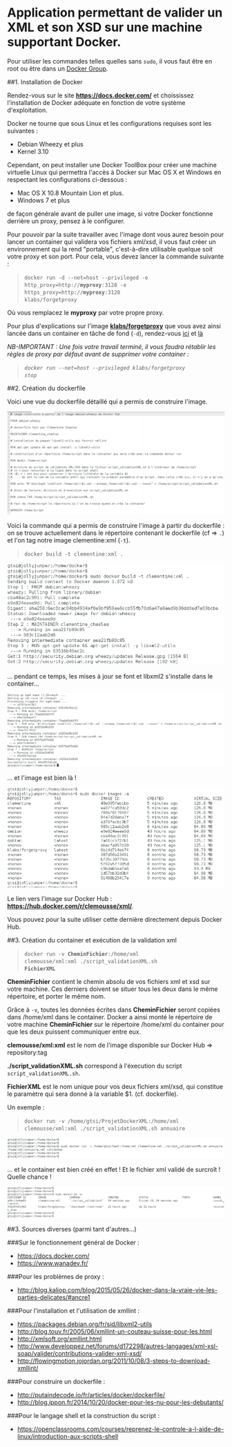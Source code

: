 # Application permettant de valider un XML et son XSD sur une machine supportant Docker.

Pour utiliser les commandes telles quelles sans <code>sudo</code>, il vous faut être en root ou être dans un [Docker Group](https://docs.docker.com/engine/installation/debian/#giving-non-root-access).

##1. Installation de Docker

Rendez-vous sur le site **<https://docs.docker.com/>** et choississez l'installation de Docker adéquate en fonction de votre système d'exploitation.

Docker ne tourne que sous Linux et les configurations requises sont les suivantes :

* Debian Wheezy et plus
* Kernel 3.10

Cependant, on peut installer une Docker ToolBox pour créer une machine virtuelle Linux qui permettra l'accès à Docker sur Mac OS X et Windows en respectant les configurations ci-dessous :

* Mac OS X 10.8 Mountain Lion et plus.
* Windows 7 et plus

de façon générale avant de puller une image, si votre Docker fonctionne derrière un proxy, pensez à le configurer.

Pour pouvoir par la suite travailler avec l'image dont vous aurez besoin pour lancer un container qui validera vos fichiers xml/xsd, il vous faut créer un environnement qui la rend "portable", c'est-à-dire utilisable quelque soit votre proxy et son port.
Pour cela, vous devez lancer la commande suivante : 

><code>docker run -d --net=host --privileged -e http_proxy=http://**myproxy**:3128 -e https_proxy=http://**myproxy**:3128 klabs/forgetproxy</code>

Où vous remplacez le **myproxy** par votre propre proxy.

Pour plus d'explications sur l'image **[klabs/forgetproxy](https://hub.docker.com/r/klabs/forgetproxy/)** que vous avez ainsi lancée dans un container en tâche de fond (<code>-d</code>), rendez-vous [ici](<http://blog.kaliop.com/blog/2015/05/26/docker-dans-la-vraie-vie-les-parties-delicates/#ancre1>) et [là](https://hub.docker.com/r/klabs/forgetproxy/)

*NB-IMPORTANT : Une fois votre travail terminé, il vous faudra rétablir les règles de proxy par défaut avant de supprimer votre container :*

>*<code>docker run --net=host --privileged klabs/forgetproxy stop</code>*

##2. Création du dockerfile

Voici une vue du dockerfile détaillé qui a permis de construire l'image.

![Dockerfile](snapshots/dockerfile.png)

Voici la commande qui a permis de construire l'image à partir du dockerfile :
on se trouve actuellement dans le répertoire contenant le dockerfile (cf => <code>.</code>) et l'on tag notre image clementine:xml (<code>-t</code>).

><code>docker build -t clementine:xml .</code>

![Résultat docker build partie 1](snapshots/docker_build1.png)

... pendant ce temps, les mises à jour se font et libxml2 s'installe dans le container...

![Résultat docker build partie 2](snapshots/docker_build2.png)

... et l'image est bien là !

![Résultat docker images](snapshots/docker_images.png)

Le lien vers l'image sur Docker Hub : **<https://hub.docker.com/r/clemousse/xml/>**.

Vous pouvez pour la suite utiliser cette dernière directement depuis Docker Hub.

##3. Création du container et exécution de la validation xml

><code>docker run -v **CheminFichier**:/home/xml clemousse/xml:xml ./script_validationXML.sh **FichierXML**</code>

**CheminFichier** contient le chemin absolu de vos fichiers xml et xsd sur votre machine. Ces derniers doivent se situer tous les deux dans le même répertoire, et porter le même nom.

Grâce à <code>-v</code>, toutes les données écrites dans **CheminFichier** seront copiées dans /home/xml dans le container. Docker a ainsi monté le répertoire de votre machine **CheminFichier** sur le répertoire /home/xml du container pour que les deux puissent communiquer entre eux.

**clemousse/xml:xml** est le nom de l'image disponible sur Docker Hub => repository:tag

**./script_validationXML.sh** correspond à l'éxecution du script <code>script_validationXML.sh</code>.

**FichierXML** est le nom unique pour vos deux fichiers xml/xsd, qui constitue le paramètre qui sera donné à la variable $1. (cf. dockerfile).

Un exemple :

><code>docker run -v /home/gtsi/ProjetDockerXML:/home/xml clemousse/xml:xml ./script_validationXML.sh annuaire</code>

![Résultat docker run](snapshots/docker_run.png)

... et le container est bien créé en effet ! Et le fichier xml validé de surcroît ! Quelle chance !

![Résultat docker ps](snapshots/docker_ps.png)

##3. Sources diverses (parmi tant d'autres...)

###Sur le fonctionnement général de Docker :
  - <https://docs.docker.com/>
  - <https://www.wanadev.fr/>

###Pour les problèmes de proxy : 
  - <http://blog.kaliop.com/blog/2015/05/26/docker-dans-la-vraie-vie-les-parties-delicates/#ancre1>

###Pour l'installation et l'utilisation de xmllint :
  - <https://packages.debian.org/fr/sid/libxml2-utils>
  - <http://blog.touv.fr/2005/06/xmllint-un-couteau-suisse-pour-les.html>
  - <http://xmlsoft.org/xmllint.html>
  - <http://www.developpez.net/forums/d172298/autres-langages/xml-xsl-soap/valider/contributions-valider-xml-xsd/>
  - <http://flowingmotion.jojordan.org/2011/10/08/3-steps-to-download-xmllint/>

###Pour construire un dockerfile :
  - <http://putaindecode.io/fr/articles/docker/dockerfile/>
  - <http://blog.ippon.fr/2014/10/20/docker-pour-les-nu-pour-les-debutants/>

###Pour le langage shell et la construction du script : 
  - <https://openclassrooms.com/courses/reprenez-le-controle-a-l-aide-de-linux/introduction-aux-scripts-shell>





